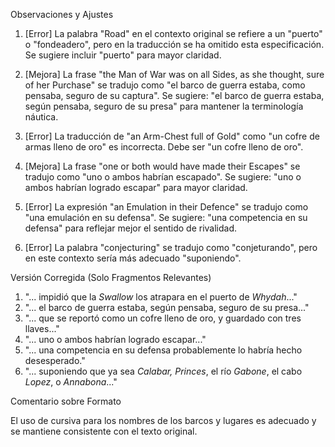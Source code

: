 Observaciones y Ajustes

1. [Error] La palabra "Road" en el contexto original se refiere a un "puerto" o "fondeadero", pero en la traducción se ha omitido esta especificación. Se sugiere incluir "puerto" para mayor claridad.
   
2. [Mejora] La frase "the Man of War was on all Sides, as she thought, sure of her Purchase" se tradujo como "el barco de guerra estaba, como pensaba, seguro de su captura". Se sugiere: "el barco de guerra estaba, según pensaba, seguro de su presa" para mantener la terminología náutica.

3. [Error] La traducción de "an Arm-Chest full of Gold" como "un cofre de armas lleno de oro" es incorrecta. Debe ser "un cofre lleno de oro".

4. [Mejora] La frase "one or both would have made their Escapes" se tradujo como "uno o ambos habrían escapado". Se sugiere: "uno o ambos habrían logrado escapar" para mayor claridad.

5. [Error] La expresión "an Emulation in their Defence" se tradujo como "una emulación en su defensa". Se sugiere: "una competencia en su defensa" para reflejar mejor el sentido de rivalidad.

6. [Error] La palabra "conjecturing" se tradujo como "conjeturando", pero en este contexto sería más adecuado "suponiendo".

Versión Corregida (Solo Fragmentos Relevantes)

1. "... impidió que la *Swallow* los atrapara en el puerto de *Whydah*..."
2. "... el barco de guerra estaba, según pensaba, seguro de su presa..."
3. "... que se reportó como un cofre lleno de oro, y guardado con tres llaves..."
4. "... uno o ambos habrían logrado escapar..."
5. "... una competencia en su defensa probablemente lo habría hecho desesperado."
6. "... suponiendo que ya sea *Calabar, Princes*, el río *Gabone*, el cabo *Lopez*, o *Annabona*..."

Comentario sobre Formato

El uso de cursiva para los nombres de los barcos y lugares es adecuado y se mantiene consistente con el texto original.